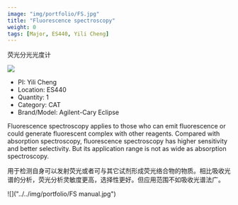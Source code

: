 ```yaml
---
image: "img/portfolio/FS.jpg"
title: "Fluorescence spectroscopy"
weight: 0
tags: [Major, ES440, Yili Cheng]
---
```


荧光分光光度计

<!--more-->

![]("../../img/portfolio/FS.jpg")

- PI: Yili Cheng
- Location: ES440
- Quantity: 1
- Category: CAT
- Brand/Model: Agilent-Cary Eclipse

Fluorescence spectroscopy applies to those who can emit fluorescence or could generate fluorescent complex with other reagents. Compared with absorption spectroscopy, fluorescence spectroscopy has higher sensitivity and better selectivity. But its application range is not as wide as absorption spectroscopy.

用于检测自身可以发射荧光或者可与其它试剂形成荧光络合物的物质。相比吸收光谱的分析，荧光分析灵敏度更高，选择性更好。但应用范围不如吸收光谱法广。

![]("../../img/portfolio/FS manual.jpg")
